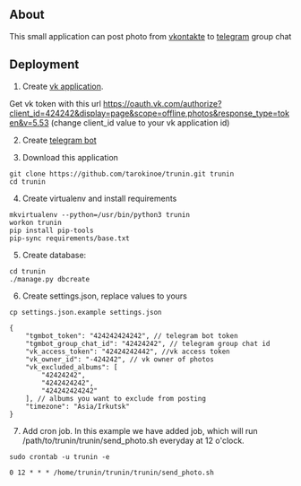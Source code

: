 ## About
This small application can post photo from [vkontakte](https://vk.com) to [telegram](https://telegram.org/) group chat
## Deployment
1. Create [vk application](https://new.vk.com/dev/standalone).

 Get vk token with this url https://oauth.vk.com/authorize?client_id=424242&display=page&scope=offline,photos&response_type=token&v=5.53 (change client_id value to your vk application id)

2. Create [telegram bot](https://core.telegram.org/bots#3-how-do-i-create-a-bot)

3. Download this application
```
git clone https://github.com/tarokinoe/trunin.git trunin
cd trunin
```
4. Create virtualenv and install requirements
```
mkvirtualenv --python=/usr/bin/python3 trunin
workon trunin
pip install pip-tools
pip-sync requirements/base.txt
```
5. Create database:
```
cd trunin
./manage.py dbcreate
```
6. Create settings.json, replace values to yours
```
cp settings.json.example settings.json
```
```
{
    "tgmbot_token": "424242424242", // telegram bot token
    "tgmbot_group_chat_id": "42424242", // telegram group chat id
    "vk_access_token": "42424242442", //vk access token
    "vk_owner_id": "-424242", // vk owner of photos
    "vk_excluded_albums": [
        "42424242",
        "4242424242",
        "424242424242"
    ], // albums you want to exclude from posting
    "timezone": "Asia/Irkutsk"
}
```
7. Add cron job. In this example we have added job, which will run /path/to/trunin/trunin/send_photo.sh everyday at 12 o'clock.
```
sudo crontab -u trunin -e
```
```
0 12 * * * /home/trunin/trunin/trunin/send_photo.sh
```
